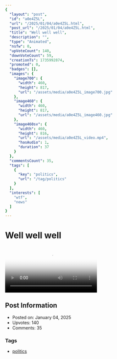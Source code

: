 ```yaml
---
{
  "layout": "post",
  "id": "a0e4Z5L",
  "url": "/2025/01/04/a0e4Z5L.html",
  "post_url": "/2025/01/04/a0e4Z5L.html",
  "title": "Well well well",
  "description": "",
  "type": "Animated",
  "nsfw": 0,
  "upVoteCount": 140,
  "downVoteCount": 59,
  "creationTs": 1735992874,
  "promoted": 0,
  "badges": [],
  "images": {
    "image700": {
      "width": 460,
      "height": 817,
      "url": "/assets/media/a0e4Z5L_image700.jpg"
    },
    "image460": {
      "width": 460,
      "height": 817,
      "url": "/assets/media/a0e4Z5L_image460.jpg"
    },
    "image460sv": {
      "width": 460,
      "height": 816,
      "url": "/assets/media/a0e4Z5L_video.mp4",
      "hasAudio": 1,
      "duration": 37
    }
  },
  "commentsCount": 35,
  "tags": [
    {
      "key": "politics",
      "url": "/tag/politics"
    }
  ],
  "interests": [
    "wtf",
    "news"
  ]
}
---
```


# Well well well

<video controls playsinline loop poster="/assets/media/a0e4Z5L_image460.jpg">
  <source src="/assets/media/a0e4Z5L_video.mp4" type="video/mp4">
  Your browser does not support the video tag.
</video>

## Post Information

- Posted on: January 04, 2025
- Upvotes: 140
- Comments: 35

### Tags

- [politics](/tag/politics)
